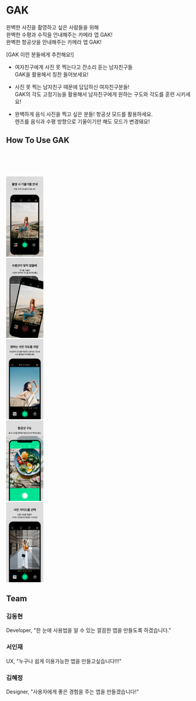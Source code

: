# GAK
완벽한 사진을 촬영하고 싶은 사람들을 위해<br> 
완벽한 수평과 수직을 안내해주는 카메라 앱 GAK!<br>
완벽한 항공샷을 안내해주는 카메라 앱 GAK!

[GAK 이런 분들에게 추천해요!]

- 여자친구에게 사진 못 찍는다고 잔소리 듣는 남자친구들<br>
 GAK을 활용해서 칭찬 들어보세요!

- 사진 못 찍는 남자친구 때문에 답답하신 여자친구분들!<br>
   GAK의 각도 고정기능을 활용해서 남자친구에게 원하는 구도와 각도를 훈련 시키세요!

- 완벽하게 음식 사진을 찍고 싶은 분들! 항공샷 모드를 활용하세요.<br>
   렌즈를 음식과 수평 방향으로 기울이기만 해도 모드가 변경돼요!

 ## How To Use GAK
 <div class="row">
                        <div class="col-3 col-12-narrower">
                            <span class="image featured"><img src="images/경로탭.png" alt="" /></span>
                        </div>
                        <div class="col-3 col-12-narrower">
                            <span class="image featured"><img src="images/이동탭.png" alt="" /></span>
                        </div>
                        <div class="col-3 col-12-narrower">
                            <span class="image featured"><img src="images/지하철탭.png" alt="" /></span>
                        </div>
                        <div class="col-3 col-12-narrower">
                            <span class="image featured"><img src="images/버스탭.png" alt="" /></span>
                        </div>
                    </div>
                    
 <div class="row">
 <div class="col-3 col-12-narrower">
 <img src="Sandbox/GitHubImage/6.5ver_screenshot01.png" width="20%" height="15%" title="px(픽셀) 크기 설정" alt="RubberDuck"></img>
 </div>
 
 <div class="col-3 col-12-narrower">
 <img src="Sandbox/GitHubImage/6.5ver_screenshot02.png" width="20%" height="15%" title="px(픽셀) 크기 설정" alt="RubberDuck"></img>
 </div>
 
 <div class="col-3 col-12-narrower">
 <img src="Sandbox/GitHubImage/6.5ver_screenshot03.png" width="20%" height="15%" title="px(픽셀) 크기 설정" alt="RubberDuck"></img>
 </div>
 
 <div class="col-3 col-12-narrower">
 <img src="Sandbox/GitHubImage/6.5ver_screenshot04.png" width="20%" height="15%" title="px(픽셀) 크기 설정" alt="RubberDuck"></img>
 </div>
 
 <div class="col-3 col-12-narrower">
 <img src="Sandbox/GitHubImage/6.5ver_screenshot05.png" width="20%" height="15%" title="px(픽셀) 크기 설정" alt="RubberDuck"></img> 
 </div>

## Team

### 김동현
Developer, "한 눈에 사용법을 알 수 있는 깔끔한 앱을 만들도록 하겠습니다."

### 서인재
UX, "누구나 쉽게 이용가능한 앱을 만들고싶습니다!!!" 

### 김혜정
Designer, "사용자에게 좋은 경험을 주는 앱을 만들겠습니다!"
